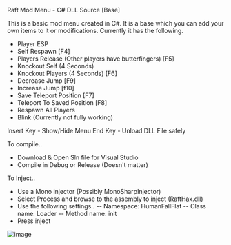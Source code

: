 Raft Mod Menu - C# DLL Source [Base]

This is a basic mod menu created in C#. It is a base which you can add your own items to it or modifications. Currently it has the following.

- Player ESP
- Self Respawn [F4]
- Players Release (Other players have butterfingers) [F5]
- Knockout Self (4 Seconds)
- Knockout Players (4 Seconds) [F6]
- Decrease Jump [F9]
- Increase Jump [f10]
- Save Teleport Position [F7]
- Teleport To Saved Position [F8]
- Respawn All Players
- Blink (Currently not fully working)

Insert Key - Show/Hide Menu 
End Key - Unload DLL File safely

To compile..

- Download & Open Sln file for Visual Studio
- Compile in Debug or Release (Doesn't matter)

To Inject..

- Use a Mono injector (Possibly MonoSharpInjector)
- Select Process and browse to the assembly to inject (RaftHax.dll)
- Use the following settings.. -- Namespace: HumanFallFlat -- Class name: Loader -- Method name: init
- Press inject


![image](https://user-images.githubusercontent.com/38970826/177023075-133d7588-d608-4fd2-b98f-40a2b662c5b9.png)

